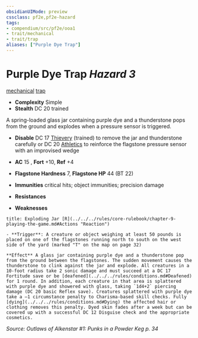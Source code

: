 ```yaml
---
obsidianUIMode: preview
cssclass: pf2e,pf2e-hazard
tags:
- compendium/src/pf2e/ooa1
- trait/mechanical
- trait/trap
aliases: ["Purple Dye Trap"]
---
```

# Purple Dye Trap *Hazard 3*  
[mechanical](../../../rules/traits/mechanical.md)  [trap](../../../rules/traits/trap.md)  

- **Complexity** Simple
- **Stealth** DC 20 trained  

A spring-loaded glass jar containing purple dye and a thunderstone pops from the ground and explodes when a pressure sensor is triggered.

- **Disable** DC 17 [Thievery](../../skills.md#Thievery) (trained) to remove the jar and thunderstone carefully or DC 20 [Athletics](../../skills.md#Athletics) to reinforce the flagstone pressure sensor with an improvised wedge  

- **AC** 15 , **Fort** +10, **Ref** +4
- **Flagstone  Hardness** 7, **Flagstone  HP** 44 (BT 22)
- **Immunities** critical hits; object immunities; precision damage
- **Resistances** 
- **Weaknesses** 
     
```ad-embed-ability
title: Exploding Jar [R](../../../rules/core-rulebook/chapter-9-playing-the-game.md#Actions "Reaction")

- **Trigger**: A creature or object weighing at least 50 pounds is placed on one of the flagstones running north to south on the west side of the yard (marked "T" on the map on page 32)

**Effect** A glass jar containing purple dye and a thunderstone pop from the ground between the flagstones. The sudden movement causes the thunderstone to clink against the jar and explode. All creatures in a 10-foot radius take 2 sonic damage and must succeed at a DC 17 Fortitude save or be [deafened](../../../rules/conditions.md#Deafened) for 1 round. In addition, each creature in that area is splattered with purple dye and showered with glass, taking `1d4+2` piercing damage (DC 20 basic Reflex save). Creatures splattered with purple dye take a –1 circumstance penalty to Charisma-based skill checks. Fully [dying](../../../rules/conditions.md#Dying) the affected hair or clothing removes this penalty. Dyed skin fades after a week but can be covered up with a successful DC 12 Disguise check and the appropriate cosmetics.
```

*Source: Outlaws of Alkenstar #1: Punks in a Powder Keg p. 34*
